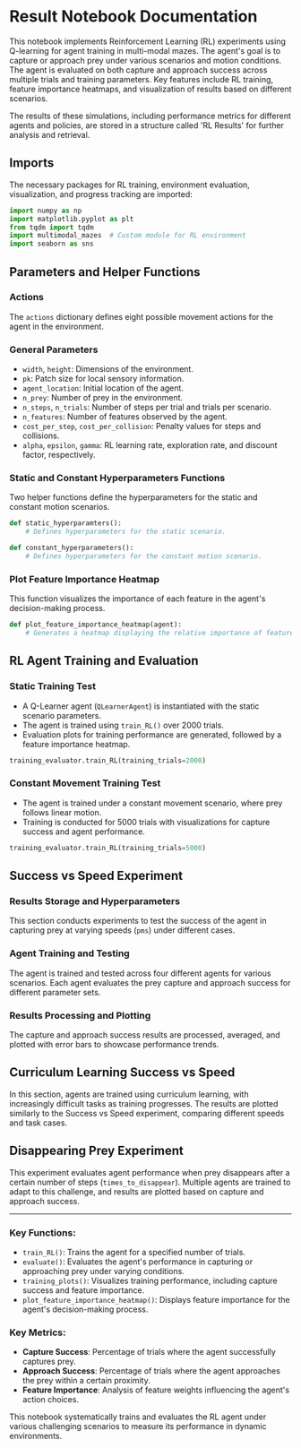 # Result Notebook Documentation

<p>This notebook implements Reinforcement Learning (RL) experiments using Q-learning for agent training in multi-modal mazes. The agent's goal is to capture or approach prey under various scenarios and motion conditions. The agent is evaluated on both capture and approach success across multiple trials and training parameters. Key features include RL training, feature importance heatmaps, and visualization of results based on different scenarios.</p>

<p>The results of these simulations, including performance metrics for different agents and policies, are stored in a structure called 'RL Results' for further analysis and retrieval.</p>

## Imports
The necessary packages for RL training, environment evaluation, visualization, and progress tracking are imported:

```python
import numpy as np
import matplotlib.pyplot as plt
from tqdm import tqdm
import multimodal_mazes  # Custom module for RL environment
import seaborn as sns
```

## Parameters and Helper Functions

### Actions
The `actions` dictionary defines eight possible movement actions for the agent in the environment.

### General Parameters
- `width`, `height`: Dimensions of the environment.
- `pk`: Patch size for local sensory information.
- `agent_location`: Initial location of the agent.
- `n_prey`: Number of prey in the environment.
- `n_steps`, `n_trials`: Number of steps per trial and trials per scenario.
- `n_features`: Number of features observed by the agent.
- `cost_per_step`, `cost_per_collision`: Penalty values for steps and collisions.
- `alpha`, `epsilon`, `gamma`: RL learning rate, exploration rate, and discount factor, respectively.

### Static and Constant Hyperparameters Functions
Two helper functions define the hyperparameters for the static and constant motion scenarios.

```python
def static_hyperparamters():
    # Defines hyperparameters for the static scenario.
```

```python
def constant_hyperparameters():
    # Defines hyperparameters for the constant motion scenario.
```

### Plot Feature Importance Heatmap
This function visualizes the importance of each feature in the agent's decision-making process.

```python
def plot_feature_importance_heatmap(agent):
    # Generates a heatmap displaying the relative importance of features used by the agent.
```

## RL Agent Training and Evaluation

### Static Training Test
- A Q-Learner agent (`QLearnerAgent`) is instantiated with the static scenario parameters.
- The agent is trained using `train_RL()` over 2000 trials.
- Evaluation plots for training performance are generated, followed by a feature importance heatmap.

```python
training_evaluator.train_RL(training_trials=2000)
```

### Constant Movement Training Test
- The agent is trained under a constant movement scenario, where prey follows linear motion.
- Training is conducted for 5000 trials with visualizations for capture success and agent performance.

```python
training_evaluator.train_RL(training_trials=5000)
```

## Success vs Speed Experiment
### Results Storage and Hyperparameters
This section conducts experiments to test the success of the agent in capturing prey at varying speeds (`pms`) under different cases.

### Agent Training and Testing
The agent is trained and tested across four different agents for various scenarios. Each agent evaluates the prey capture and approach success for different parameter sets.

### Results Processing and Plotting
The capture and approach success results are processed, averaged, and plotted with error bars to showcase performance trends.

## Curriculum Learning Success vs Speed
In this section, agents are trained using curriculum learning, with increasingly difficult tasks as training progresses. The results are plotted similarly to the Success vs Speed experiment, comparing different speeds and task cases.

## Disappearing Prey Experiment
This experiment evaluates agent performance when prey disappears after a certain number of steps (`times_to_disappear`). Multiple agents are trained to adapt to this challenge, and results are plotted based on capture and approach success.

---

### Key Functions:
- `train_RL()`: Trains the agent for a specified number of trials.
- `evaluate()`: Evaluates the agent's performance in capturing or approaching prey under varying conditions.
- `training_plots()`: Visualizes training performance, including capture success and feature importance.
- `plot_feature_importance_heatmap()`: Displays feature importance for the agent's decision-making process.

### Key Metrics:
- **Capture Success**: Percentage of trials where the agent successfully captures prey.
- **Approach Success**: Percentage of trials where the agent approaches the prey within a certain proximity.
- **Feature Importance**: Analysis of feature weights influencing the agent's action choices.

This notebook systematically trains and evaluates the RL agent under various challenging scenarios to measure its performance in dynamic environments.